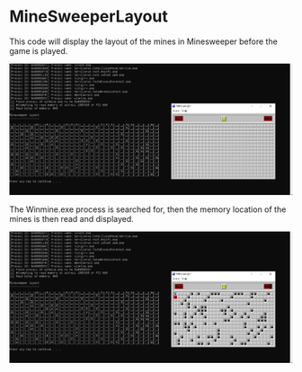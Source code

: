 # MineSweeperLayout

This code will display the layout of the mines in Minesweeper before the game is played.

![Screenshot before play](./Screenshot_Layout1.png)

The Winmine.exe process is searched for, then the memory location of the mines is then read and displayed.

![Screenshot after play](./Screenshot_Layout2.png)

